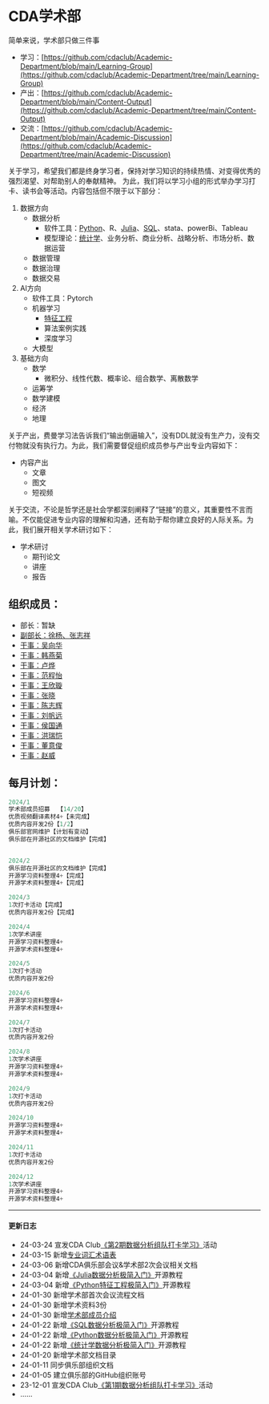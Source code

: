 # CDA学术部

简单来说，学术部只做三件事

- 学习：[https://github.com/cdaclub/Academic-Department/blob/main/Learning-Group](https://github.com/cdaclub/Academic-Department/tree/main/Learning-Group)
- 产出：[https://github.com/cdaclub/Academic-Department/blob/main/Content-Output](https://github.com/cdaclub/Academic-Department/tree/main/Content-Output)
- 交流：[https://github.com/cdaclub/Academic-Department/blob/main/Academic-Discussion](https://github.com/cdaclub/Academic-Department/tree/main/Academic-Discussion)

关于学习，希望我们都是终身学习者，保持对学习知识的持续热情、对变得优秀的强烈渴望、对帮助别人的奉献精神。
为此，我们将以学习小组的形式举办学习打卡、读书会等活动。内容包括但不限于以下部分：
1. 数据方向
   - 数据分析
		- 软件工具：[Python](https://github.com/cdaclub/Academic-Department/tree/main/Learning-Group/Python%E6%95%B0%E6%8D%AE%E5%88%86%E6%9E%90%E6%9E%81%E7%AE%80%E5%85%A5%E9%97%A8)、R、[Julia](https://github.com/cdaclub/Academic-Department/tree/main/Learning-Group)、[SQL](https://github.com/cdaclub/Academic-Department/tree/main/Learning-Group/SQL%E6%95%B0%E6%8D%AE%E5%88%86%E6%9E%90%E5%B8%88%E6%9E%81%E7%AE%80%E5%85%A5%E9%97%A8)、stata、powerBi、Tableau
		- 模型理论：[统计学](https://github.com/cdaclub/Academic-Department/tree/main/Learning-Group/Python%E7%BB%9F%E8%AE%A1%E5%AD%A6%E6%9E%81%E7%AE%80%E5%85%A5%E9%97%A8)、业务分析、商业分析、战略分析、市场分析、数据运营
	- 数据管理
    - 数据治理
    - 数据交易
2. AI方向
   - 软件工具：Pytorch
   - 机器学习
		- [特征工程](https://github.com/cdaclub/Academic-Department/tree/main/Learning-Group/Python%E7%89%B9%E5%BE%81%E5%B7%A5%E7%A8%8B%E6%9E%81%E7%AE%80%E5%85%A5%E9%97%A8)
		- 算法案例实践
	 - 深度学习
   - 大模型
3. 基础方向
	- 数学
		- 微积分、线性代数、概率论、组合数学、离散数学
	- 运筹学
	- 数学建模
	- 经济
	- 地理

关于产出，费曼学习法告诉我们“输出倒逼输入”，没有DDL就没有生产力，没有交付物就没有执行力。为此，我们需要督促组织成员参与产出专业内容如下：
- 内容产出
  - 文章
  - 图文
  - 短视频


关于交流，不论是哲学还是社会学都深刻阐释了“链接”的意义，其重要性不言而喻。不仅能促进专业内容的理解和沟通，还有助于帮你建立良好的人际关系。为此，我们展开相关学术研讨如下：

- 学术研讨
	- 期刊论文
	- 讲座
	- 报告

## 组织成员：
- 部长：暂缺
- [副部长：徐杨、张志祥](https://github.com/cdaclub/Academic-Department/blob/main/work_documents/%E6%88%90%E5%91%98%E7%AE%80%E4%BB%8B.md)
- [干事：吴向华](https://github.com/cdaclub/Academic-Department/blob/main/work_documents/%E6%88%90%E5%91%98%E7%AE%80%E4%BB%8B.md)
- [干事：韩燕菊](https://github.com/cdaclub/Academic-Department/blob/main/work_documents/%E6%88%90%E5%91%98%E7%AE%80%E4%BB%8B.md)
- [干事：卢烨](https://github.com/cdaclub/Academic-Department/blob/main/work_documents/%E6%88%90%E5%91%98%E7%AE%80%E4%BB%8B.md)
- [干事：范程怡](https://github.com/cdaclub/Academic-Department/blob/main/work_documents/%E6%88%90%E5%91%98%E7%AE%80%E4%BB%8B.md)
- [干事：王欣璇](https://github.com/cdaclub/Academic-Department/blob/main/work_documents/%E6%88%90%E5%91%98%E7%AE%80%E4%BB%8B.md)
- [干事：张晓](https://github.com/cdaclub/Academic-Department/blob/main/work_documents/%E6%88%90%E5%91%98%E7%AE%80%E4%BB%8B.md)
- [干事：陈志辉](https://github.com/cdaclub/Academic-Department/blob/main/work_documents/%E6%88%90%E5%91%98%E7%AE%80%E4%BB%8B.md)
- [干事：刘帆远](https://github.com/cdaclub/Academic-Department/blob/main/work_documents/%E6%88%90%E5%91%98%E7%AE%80%E4%BB%8B.md)
- [干事：侯国通](https://github.com/cdaclub/Academic-Department/blob/main/work_documents/%E6%88%90%E5%91%98%E7%AE%80%E4%BB%8B.md)
- [干事：洪瑞恺](https://github.com/cdaclub/Academic-Department/blob/main/work_documents/%E6%88%90%E5%91%98%E7%AE%80%E4%BB%8B.md)
- [干事：董意俊](https://github.com/cdaclub/Academic-Department/blob/main/work_documents/%E6%88%90%E5%91%98%E7%AE%80%E4%BB%8B.md)
- [干事：赵威](https://github.com/cdaclub/Academic-Department/blob/main/work_documents/%E6%88%90%E5%91%98%E7%AE%80%E4%BB%8B.md)

## 每月计划：
```sql
2024/1
学术部成员招募  【14/20】
优质视频翻译素材4+【未完成】
优质内容开发2份【1/2】
俱乐部官网维护【计划有变动】
俱乐部在开源社区的文档维护【完成】


2024/2
俱乐部在开源社区的文档维护【完成】
开源学习资料整理4+【完成】
开源学术资料整理4+【完成】

2024/3
1次打卡活动【完成】
优质内容开发2份【完成】

2024/4
1次学术讲座
开源学习资料整理4+
开源学术资料整理4+

2024/5
1次打卡活动
优质内容开发2份

2024/6
开源学习资料整理4+
开源学术资料整理4+

2024/7
1次打卡活动
优质内容开发2份

2024/8
1次学术讲座
开源学习资料整理4+
开源学术资料整理4+

2024/9
1次打卡活动
优质内容开发2份

2024/10
开源学习资料整理4+
开源学术资料整理4+

2024/11
1次打卡活动
优质内容开发2份

2024/12
1次学术讲座
开源学习资料整理4+
开源学术资料整理4+
```
---
#### 更新日志
- 24-03-24 宣发CDA Club[《第2期数据分析组队打卡学习》](https://github.com/cdaclub/Academic-Department/blob/main/Learning-Group/CDA_Club_Phase2_Data_Analysis_Team_Pin-in_Learning_Activities.md)活动
- 24-03-15 新增[专业词汇术语表](https://www.aminer.cn/ml_taxonomy)
- 24-03-06 新增CDA俱乐部会议&学术部2次会议相关文档
- 24-03-04 新增[《Julia数据分析极简入门》](https://github.com/cdaclub/Academic-Department/tree/main/Learning-Group//Julia%E6%95%B0%E6%8D%AE%E5%88%86%E6%9E%90%E6%9E%81%E7%AE%80%E5%85%A5%E9%97%A8)开源教程
- 24-03-04 新增[《Python特征工程极简入门》](https://github.com/cdaclub/Academic-Department/tree/main/Learning-Group/Python%E7%89%B9%E5%BE%81%E5%B7%A5%E7%A8%8B%E6%9E%81%E7%AE%80%E5%85%A5%E9%97%A8)开源教程
- 24-01-30 新增学术部首次会议流程文档
- 24-01-30 新增学术资料3份
- 24-01-30 新增[学术部成员介绍](https://github.com/cdaclub/Academic-Department/blob/main/work_documents/%E6%88%90%E5%91%98%E7%AE%80%E4%BB%8B.md)
- 24-01-22 新增[《SQL数据分析极简入门》](https://github.com/cdaclub/Academic-Department/tree/main/Learning-Group/SQL%E6%95%B0%E6%8D%AE%E5%88%86%E6%9E%90%E5%B8%88%E6%9E%81%E7%AE%80%E5%85%A5%E9%97%A8)开源教程
- 24-01-22 新增[《Python数据分析极简入门》](https://github.com/cdaclub/Academic-Department/tree/main/Learning-Group/Python%E6%95%B0%E6%8D%AE%E5%88%86%E6%9E%90%E6%9E%81%E7%AE%80%E5%85%A5%E9%97%A8)开源教程
- 24-01-22 新增[《统计学数据分析极简入门》](https://github.com/cdaclub/Academic-Department/tree/main/Learning-Group/Python%E7%BB%9F%E8%AE%A1%E5%AD%A6%E6%9E%81%E7%AE%80%E5%85%A5%E9%97%A8)开源教程
- 24-01-20 新增学术部文档目录
- 24-01-11 同步俱乐部组织文档
- 24-01-05 建立俱乐部的GitHub组织账号
- 23-12-01 宣发CDA Club[《第1期数据分析组队打卡学习》](https://github.com/cdaclub/Academic-Department/blob/main/Learning-Group/CDA_Club_Phase1_Data_Analysis_Team_Pin-in_Learning_Activities.md)活动
- ……
```
